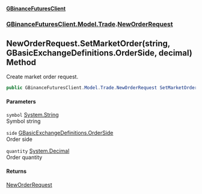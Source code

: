 #### [GBinanceFuturesClient](./index.md 'index')
### [GBinanceFuturesClient.Model.Trade](./GBinanceFuturesClient-Model-Trade.md 'GBinanceFuturesClient.Model.Trade').[NewOrderRequest](./GBinanceFuturesClient-Model-Trade-NewOrderRequest.md 'GBinanceFuturesClient.Model.Trade.NewOrderRequest')
## NewOrderRequest.SetMarketOrder(string, GBasicExchangeDefinitions.OrderSide, decimal) Method
Create market order request.  
```csharp
public GBinanceFuturesClient.Model.Trade.NewOrderRequest SetMarketOrder(string symbol, GBasicExchangeDefinitions.OrderSide side, decimal quantity);
```
#### Parameters
<a name='GBinanceFuturesClient-Model-Trade-NewOrderRequest-SetMarketOrder(string_GBasicExchangeDefinitions-OrderSide_decimal)-symbol'></a>
`symbol` [System.String](https://docs.microsoft.com/en-us/dotnet/api/System.String 'System.String')  
Symbol string  
  
<a name='GBinanceFuturesClient-Model-Trade-NewOrderRequest-SetMarketOrder(string_GBasicExchangeDefinitions-OrderSide_decimal)-side'></a>
`side` [GBasicExchangeDefinitions.OrderSide](https://docs.microsoft.com/en-us/dotnet/api/GBasicExchangeDefinitions.OrderSide 'GBasicExchangeDefinitions.OrderSide')  
Order side  
  
<a name='GBinanceFuturesClient-Model-Trade-NewOrderRequest-SetMarketOrder(string_GBasicExchangeDefinitions-OrderSide_decimal)-quantity'></a>
`quantity` [System.Decimal](https://docs.microsoft.com/en-us/dotnet/api/System.Decimal 'System.Decimal')  
Order quantity  
  
#### Returns
[NewOrderRequest](./GBinanceFuturesClient-Model-Trade-NewOrderRequest.md 'GBinanceFuturesClient.Model.Trade.NewOrderRequest')  

